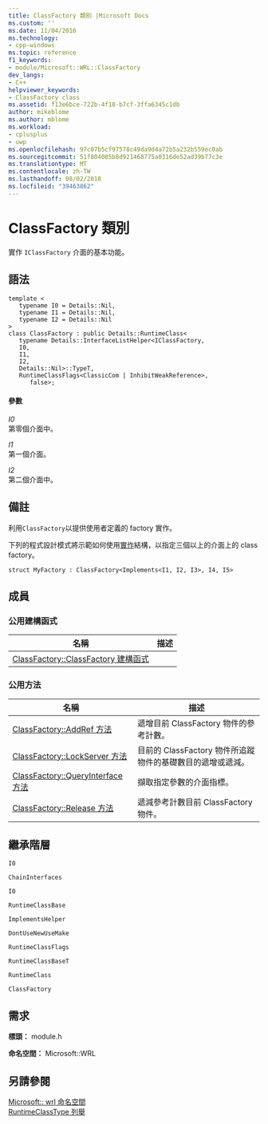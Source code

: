 ```yaml
---
title: ClassFactory 類別 |Microsoft Docs
ms.custom: ''
ms.date: 11/04/2016
ms.technology:
- cpp-windows
ms.topic: reference
f1_keywords:
- module/Microsoft::WRL::ClassFactory
dev_langs:
- C++
helpviewer_keywords:
- ClassFactory class
ms.assetid: f13e6bce-722b-4f18-b7cf-3ffa6345c1db
author: mikeblome
ms.author: mblome
ms.workload:
- cplusplus
- uwp
ms.openlocfilehash: 97c07b5cf97578c49da9d4a72b5a232b559ec0ab
ms.sourcegitcommit: 51f804005b8d921468775a0316de52ad39b77c3e
ms.translationtype: MT
ms.contentlocale: zh-TW
ms.lasthandoff: 08/02/2018
ms.locfileid: "39463862"
---
```

# <a name="classfactory-class"></a>ClassFactory 類別
實作 `IClassFactory` 介面的基本功能。  
  
## <a name="syntax"></a>語法  
  
```  
template <  
   typename I0 = Details::Nil,  
   typename I1 = Details::Nil,  
   typename I2 = Details::Nil  
>  
class ClassFactory : public Details::RuntimeClass<  
   typename Details::InterfaceListHelper<IClassFactory,   
   I0,   
   I1,   
   I2,   
   Details::Nil>::TypeT,   
   RuntimeClassFlags<ClassicCom | InhibitWeakReference>,   
      false>;  
```  
  
#### <a name="parameters"></a>參數  
 *I0*  
 第零個介面中。  
  
 *I1*  
 第一個介面。  
  
 *I2*  
 第二個介面中。  
  
## <a name="remarks"></a>備註  
 利用`ClassFactory`以提供使用者定義的 factory 實作。  
  
 下列的程式設計模式將示範如何使用[實作](../windows/implements-structure.md)結構，以指定三個以上的介面上的 class factory。  
  
 `struct MyFactory : ClassFactory<Implements<I1, I2, I3>, I4, I5>`  
  
## <a name="members"></a>成員  
  
### <a name="public-constructors"></a>公用建構函式  
  
|名稱|描述|  
|----------|-----------------|  
|[ClassFactory::ClassFactory 建構函式](../windows/classfactory-classfactory-constructor.md)||  
  
### <a name="public-methods"></a>公用方法  
  
|名稱|描述|  
|----------|-----------------|  
|[ClassFactory::AddRef 方法](../windows/classfactory-addref-method.md)|遞增目前 ClassFactory 物件的參考計數。|  
|[ClassFactory::LockServer 方法](../windows/classfactory-lockserver-method.md)|目前的 ClassFactory 物件所追蹤物件的基礎數目的遞增或遞減。|  
|[ClassFactory::QueryInterface 方法](../windows/classfactory-queryinterface-method.md)|擷取指定參數的介面指標。|  
|[ClassFactory::Release 方法](../windows/classfactory-release-method.md)|遞減參考計數目前 ClassFactory 物件。|  
  
## <a name="inheritance-hierarchy"></a>繼承階層  
 `I0`  
  
 `ChainInterfaces`  
  
 `I0`  
  
 `RuntimeClassBase`  
  
 `ImplementsHelper`  
  
 `DontUseNewUseMake`  
  
 `RuntimeClassFlags`  
  
 `RuntimeClassBaseT`  
  
 `RuntimeClass`  
  
 `ClassFactory`  
  
## <a name="requirements"></a>需求  
 **標頭：** module.h  
  
 **命名空間：** Microsoft::WRL  
  
## <a name="see-also"></a>另請參閱  
 [Microsoft:: wrl 命名空間](../windows/microsoft-wrl-namespace.md)   
 [RuntimeClassType 列舉](../windows/runtimeclasstype-enumeration.md)